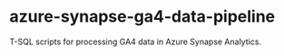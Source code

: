 # azure-synapse-ga4-data-pipeline
T-SQL scripts for processing GA4 data in Azure Synapse Analytics.
